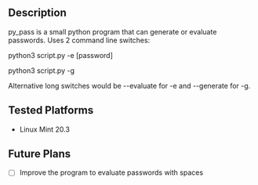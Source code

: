 ## Description

py_pass is a small python program that can generate or evaluate passwords. Uses 2 command line switches:

python3 script.py   -e    [password]

python3 script.py   -g

Alternative long switches would be --evaluate for -e and --generate for -g.


## Tested Platforms

* Linux Mint 20.3

## Future Plans

- [ ] Improve the program to evaluate passwords with spaces
